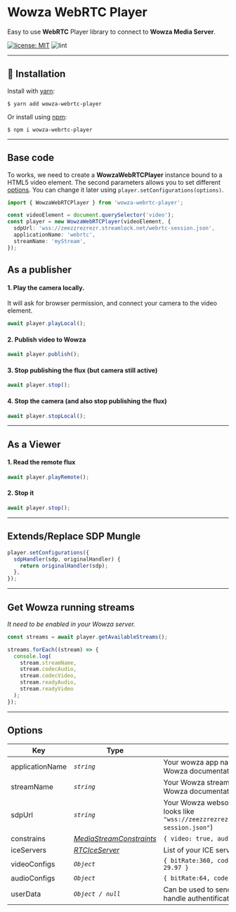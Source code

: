 # Wowza WebRTC Player

Easy to use **WebRTC** Player library to connect to **Wowza Media Server**.

[![license: MIT](https://img.shields.io/badge/license-MIT-brightgreen.svg)](https://opensource.org/licenses/MIT)
![lint](https://github.com/koala-interactive/wowza-webrtc-player/workflows/lint/badge.svg?branch=master)

---

## 🚀 Installation

Install with [yarn](https://yarnpkg.com):

    $ yarn add wowza-webrtc-player

Or install using [npm](https://npmjs.org):

    $ npm i wowza-webrtc-player

---

## Base code

To works, we need to create a **WowzaWebRTCPlayer** instance bound to a HTML5 video element.
The second parameters allows you to set different [options](#Options). You can change it later using `player.setConfigurations(options)`.

```ts
import { WowzaWebRTCPlayer } from 'wowza-webrtc-player';

const videoElement = document.querySelector('video');
const player = new WowzaWebRTCPlayer(videoElement, {
  sdpUrl: 'wss://zeezzrezrezr.streamlock.net/webrtc-session.json',
  applicationName: 'webrtc',
  streamName: 'myStream',
});
```

## As a publisher

#### 1. Play the camera locally.

It will ask for browser permission, and connect your camera to the video element.

```ts
await player.playLocal();
```

#### 2. Publish video to Wowza

```ts
await player.publish();
```

#### 3. Stop publishing the flux (but camera still active)

```ts
await player.stop();
```

#### 4. Stop the camera (and also stop publishing the flux)

```ts
await player.stopLocal();
```

---

## As a Viewer

#### 1. Read the remote flux

```ts
await player.playRemote();
```

#### 2. Stop it

```ts
await player.stop();
```

---

## Extends/Replace SDP Mungle

```ts
player.setConfigurations({
  sdpHandler(sdp, originalHandler) {
    return originalHandler(sdp);
  },
});
```

---

## Get Wowza running streams

_It need to be enabled in your Wowza server._

```ts
const streams = await player.getAvailableStreams();

streams.forEach((stream) => {
  console.log(
    stream.streamName,
    stream.codecAudio,
    stream.codecVideo,
    stream.readyAudio,
    stream.readyVideo
  );
});
```

---

## Options

| Key             | Type                                                                                                |                                                                                                                |
| --------------- | --------------------------------------------------------------------------------------------------- | -------------------------------------------------------------------------------------------------------------- |
| applicationName | _`string`_                                                                                          | Your wowza app name (`"live"` or `"webrtc"` in Wowza documentation).                                           |
| streamName      | _`string`_                                                                                          | Your Wowza stream name (`"myStream"` in Wowza documentation)                                                   |
| sdpUrl          | _`string`_                                                                                          | Your Wowza websocket secured url (should looks like `"wss://zeezzrezrezr.streamlock.net/webrtc-session.json"`) |  |
| constrains      | _[MediaStreamConstraints](https://developer.mozilla.org/en-US/docs/Web/API/MediaStreamConstraints)_ | `{ video: true, audio: true }`                                                                                 |
| iceServers      | _[RTCIceServer](https://developer.mozilla.org/en-US/docs/Web/API/RTCIceServer)_                     | List of your ICE server to connect to                                                                          |
| videoConfigs    | _`Object`_                                                                                          | `{ bitRate:360, codec:'VP8', frameRate: 29.97 }`                                                               |
| audioConfigs    | _`Object`_                                                                                          | `{ bitRate:64, codec:'opus' }`                                                                                 |
| userData        | _`Object / null`_                                                                                   | Can be used to send data to Wowza (to handle authentification or other stuffs)                                 |
